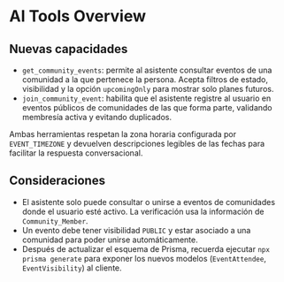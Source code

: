 # AI Tools Overview

## Nuevas capacidades
- `get_community_events`: permite al asistente consultar eventos de una comunidad a la que pertenece la persona. Acepta filtros de estado, visibilidad y la opción `upcomingOnly` para mostrar solo planes futuros.
- `join_community_event`: habilita que el asistente registre al usuario en eventos públicos de comunidades de las que forma parte, validando membresía activa y evitando duplicados.

Ambas herramientas respetan la zona horaria configurada por `EVENT_TIMEZONE` y devuelven descripciones legibles de las fechas para facilitar la respuesta conversacional.

## Consideraciones
- El asistente solo puede consultar o unirse a eventos de comunidades donde el usuario esté activo. La verificación usa la información de `Community_Member`.
- Un evento debe tener visibilidad `PUBLIC` y estar asociado a una comunidad para poder unirse automáticamente.
- Después de actualizar el esquema de Prisma, recuerda ejecutar `npx prisma generate` para exponer los nuevos modelos (`EventAttendee`, `EventVisibility`) al cliente.
